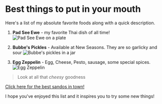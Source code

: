 # Best things to put in your mouth


  

Here's a list of my absolute favorite foods along with a quick description.

  

1. **Pad See Ewe** - my favorite Thai dish of all time! ![Pad See Ewe on a plate](https://www.jocooks.com/wp-content/uploads/2017/06/pad-see-ew-1.jpg  "Pad See Ewe")

2. **Bubbe's Pickles** - Available at New Seasons. They are so garlicky and sour ![Bubbe's pickles in a jar](https://i5.walmartimages.com/asr/eeebc236-e444-4743-8a6c-11644cfe35ef_2.03e38cdedc9fd6353eb4ed3a4160dfcb.png  "Bubbe's finest")

3. **Egg Zeppelin** - Egg, Cheese, Pesto, sausage, some special spices. ![Egg Zeppelin](https://images.squarespace-cdn.com/content/v1/5515d234e4b0179c6ecae61f/1530292588125-QDSE1RJGNO66QF2D8XWU/ke17ZwdGBToddI8pDm48kDHPSfPanjkWqhH6pl6g5ph7gQa3H78H3Y0txjaiv_0fDoOvxcdMmMKkDsyUqMSsMWxHk725yiiHCCLfrh8O1z4YTzHvnKhyp6Da-NYroOW3ZGjoBKy3azqku80C789l0mwONMR1ELp49Lyc52iWr5dNb1QJw9casjKdtTg1_-y4jz4ptJBmI9gQmbjSQnNGng/FriedEgg-8-3.jpg?format=500w  "the Zep")

> Look at all that _cheesy_ goodness

 [Click here for the best sandos in town!](http://www.friedegglove.com/)

  

I hope you've enjoyed this list and it inspires you to try some new things!

 

